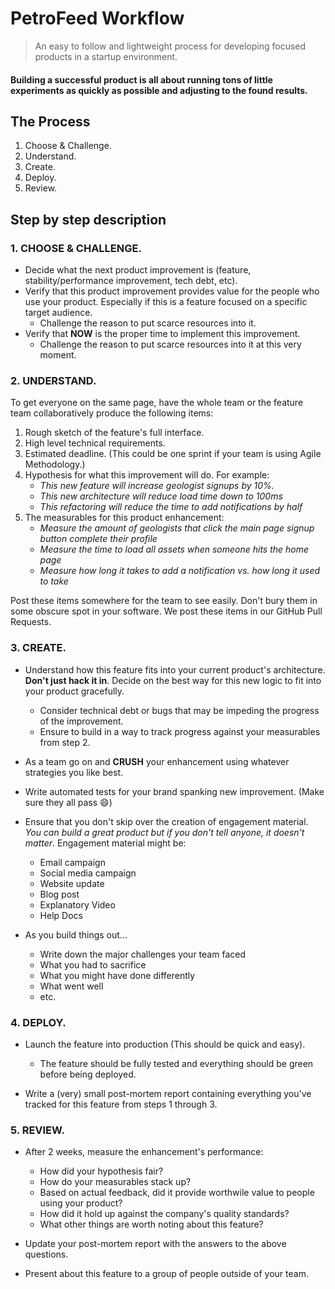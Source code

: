 # PetroFeed Workflow

> An easy to follow and lightweight process for developing focused products in a startup environment.

#### Building a successful product is all about running tons of little experiments as quickly as possible and adjusting to the found results.

## The Process

1. Choose & Challenge.
2. Understand.
3. Create.
4. Deploy.
5. Review.

## Step by step description

### 1. CHOOSE & CHALLENGE.

- Decide what the next product improvement is (feature, stability/performance improvement, tech debt, etc).
- Verify that this product improvement provides value for the people who use your product. Especially if this is a feature focused on a specific target audience.
    - Challenge the reason to put scarce resources into it.
- Verify that **NOW** is the proper time to implement this improvement.
    - Challenge the reason to put scarce resources into it at this very moment.

### 2. UNDERSTAND.

To get everyone on the same page, have the whole team or the feature team collaboratively produce the following items:

1. Rough sketch of the feature's full interface.
2. High level technical requirements.
3. Estimated deadline. (This could be one sprint if your team is using Agile Methodology.)
4. Hypothesis for what this improvement will do. For example:
    - _This new feature will increase geologist signups by 10%._
    - _This new architecture will reduce load time down to 100ms_
    - _This refactoring will reduce the time to add notifications by half_
5. The measurables for this product enhancement:
    - _Measure the amount of geologists that click the main page signup button complete their profile_
    - _Measure the time to load all assets when someone hits the home page_
    - _Measure how long it takes to add a notification vs. how long it used to take_

Post these items somewhere for the team to see easily. Don't bury them in some obscure spot in your software. We post these items in our GitHub Pull Requests.

### 3. CREATE.

- Understand how this feature fits into your current product's architecture. **Don't just hack it in**. Decide on the best way for this new logic to fit into your product gracefully.
    - Consider technical debt or bugs that may be impeding the progress of the improvement.
    - Ensure to build in a way to track progress against your measurables from step 2.

- As a team go on and **CRUSH** your enhancement using whatever strategies you like best.

- Write automated tests for your brand spanking new improvement. (Make sure they all pass :smile:)

- Ensure that you don't skip over the creation of engagement material. _You can build a great product but if you don't tell anyone, it doesn't matter_. Engagement material might be:
    - Email campaign
    - Social media campaign
    - Website update
    - Blog post
    - Explanatory Video
    - Help Docs

- As you build things out...
    - Write down the major challenges your team faced
    - What you had to sacrifice
    - What you might have done differently
    - What went well
    - etc.

### 4. DEPLOY.

- Launch the feature into production (This should be quick and easy).
    - The feature should be fully tested and everything should be green before being deployed.

- Write a (very) small post-mortem report containing everything you've tracked for this feature from steps 1 through 3.

### 5. REVIEW.

- After 2 weeks, measure the enhancement's performance:
    - How did your hypothesis fair?
    - How do your measurables stack up?
    - Based on actual feedback, did it provide worthwile value to people using your product?
    - How did it hold up against the company's quality standards?
    - What other things are worth noting about this feature?

- Update your post-mortem report with the answers to the above questions.

- Present about this feature to a group of people outside of your team.
